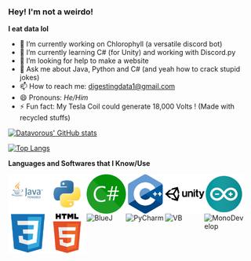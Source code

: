 ### Hey! I'm not a weirdo! 

**I eat data lol**

- 🔭 I’m currently working on Chlorophyll (a versatile discord bot)
- 🌱 I’m currently learning C# (for Unity) and working with Discord.py
- 🤔 I’m looking for help to make a website
- 💬 Ask me about Java, Python and C# (and yeah how to crack stupid jokes)
- 📫 How to reach me: digestingdata1@gmail.com
- 😄 Pronouns: _He/Him_
- ⚡ Fun fact: My Tesla Coil could generate 18,000 Volts ! (Made with recycled stuffs)

[![Datavorous' GitHub stats](https://github-readme-stats.vercel.app/api?username=Datavorous&show_icons=true&theme=chartreuse-dark)](https://github.com/Datavorous)

[![Top Langs](https://github-readme-stats.vercel.app/api/top-langs/?username=Datavorous&layout=compact&theme=chartreuse-dark)](https://github.com/Datavorous)

**Languages and Softwares that I Know/Use**

<img align="left" alt="Java" width="80px" src="https://raw.githubusercontent.com/github/explore/80688e429a7d4ef2fca1e82350fe8e3517d3494d/topics/java/java.png" />
<img align="left" alt="Python" width="80px" src="https://raw.githubusercontent.com/github/explore/80688e429a7d4ef2fca1e82350fe8e3517d3494d/topics/python/python.png" />
<img align="left" alt="C#" width="80px" src="https://raw.githubusercontent.com/github/explore/80688e429a7d4ef2fca1e82350fe8e3517d3494d/topics/csharp/csharp.png" />
<img align="left" alt="C++" width="80px" src="https://github.com/devicons/devicon/raw/master/icons/cplusplus/cplusplus-original.svg" />
<img align="left" alt="Unity" width="80px" src="https://raw.githubusercontent.com/github/explore/80688e429a7d4ef2fca1e82350fe8e3517d3494d/topics/unity/unity.png" />
<img align="left" alt="Arduino" width="80px" src="https://raw.githubusercontent.com/github/explore/80688e429a7d4ef2fca1e82350fe8e3517d3494d/topics/arduino/arduino.png" />
<img align="left" alt="CSS" width="80px" src="https://raw.githubusercontent.com/devicons/devicon/master/icons/css3/css3-original.svg" />
<img align="left" alt="HTMl" width="80px" src="https://raw.githubusercontent.com/github/explore/80688e429a7d4ef2fca1e82350fe8e3517d3494d/topics/html/html.png" />
<img align="left" alt="BlueJ" width="80px" src="https://icons.iconarchive.com/icons/papirus-team/papirus-apps/512/bluej-icon.png" />
<img align="left" alt="PyCharm" width="80px" src="https://blog.jetbrains.com/wp-content/uploads/2015/12/pycharm-PyCharm_400x400_Twitter_logo_white.png" />
<img align="left" alt="VB" width="80px" src="https://encrypted-tbn0.gstatic.com/images?q=tbn:ANd9GcTnwWc703OwBahYF04F0ST3FpGUwXauUO50MQ&usqp=CAU" />
<img align="left" alt="MonoDevelop" width="80px" src="https://upload.wikimedia.org/wikipedia/commons/thumb/8/8d/Monodevelop_Logo.svg/1200px-Monodevelop_Logo.svg.png" />
